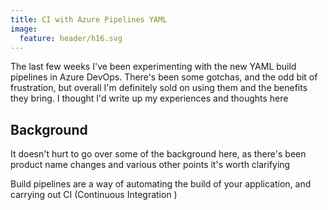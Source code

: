 ```yaml
---
title: CI with Azure Pipelines YAML
image:
  feature: header/h16.svg
---
```

The last few weeks I've been experimenting with the new YAML build pipelines in Azure DevOps. There's been some gotchas, and the odd bit of frustration, but overall I'm definitely sold on using them and the benefits they bring. I thought I'd write up my experiences and thoughts here

<!--more-->

## Background
It doesn't hurt to go over some of the background here, as there's been product name changes and various other points it's worth clarifying

Build pipelines are a way of automating the build of your application, and carrying out CI (Continuous Integration ) 